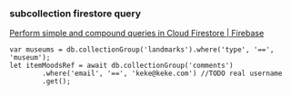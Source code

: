 ### subcollection firestore query


[Perform simple and compound queries in Cloud Firestore | Firebase](https://firebase.google.com/docs/firestore/query-data/queries#web_13 "Perform simple and compound queries in Cloud Firestore  |  Firebase")




```
var museums = db.collectionGroup('landmarks').where('type', '==', 'museum');
let itemMoodsRef = await db.collectionGroup('comments')
        .where('email', '==', 'keke@keke.com') //TODO real username
        .get();
```
